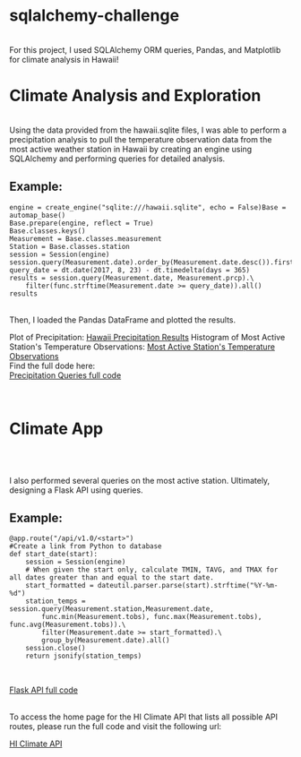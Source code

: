 # sqlalchemy-challenge

<br>
For this project, I used SQLAlchemy ORM queries, Pandas, and Matplotlib for climate analysis in Hawaii!
<br>

# Climate Analysis and Exploration
<br>
Using the data provided from the hawaii.sqlite files, I was able to perform a precipitation analysis to pull the temperature observation data from the most active weather station in Hawaii by creating an engine using SQLAlchemy and performing queries for detailed analysis.
<br>

## Example:

```
engine = create_engine("sqlite:///hawaii.sqlite", echo = False)Base = automap_base()
Base.prepare(engine, reflect = True)
Base.classes.keys()
Measurement = Base.classes.measurement
Station = Base.classes.station
session = Session(engine)
session.query(Measurement.date).order_by(Measurement.date.desc()).first()
query_date = dt.date(2017, 8, 23) - dt.timedelta(days = 365)
results = session.query(Measurement.date, Measurement.prcp).\
    filter(func.strftime(Measurement.date >= query_date)).all()
results
````

<br>
Then, I loaded the Pandas DataFrame and plotted the results.
<br>

Plot of Precipitation:
[Hawaii Precipitation Results](https://github.com/yperez0914/sqlalchemy-challenge/blob/main/precipitation.png)
Histogram of Most Active Station's Temperature Observations:
[Most Active Station's Temperature Observations](https://github.com/yperez0914/sqlalchemy-challenge/blob/main/Active_Station_Temp.png)
<br>
Find the full dode here: <br>
[Precipitation Queries full code](https://github.com/yperez0914/sqlalchemy-challenge/blob/main/HI_Climate.ipynb)
<br>


<br>

# Climate App
<br>
<br>

I also performed several queries on the most active station. Ultimately, designing a Flask API using queries.
<br>

## Example: 

```
@app.route("/api/v1.0/<start>")
#Create a link from Python to database
def start_date(start):
    session = Session(engine)
    # When given the start only, calculate TMIN, TAVG, and TMAX for all dates greater than and equal to the start date.
    start_formatted = dateutil.parser.parse(start).strftime("%Y-%m-%d")
    station_temps = session.query(Measurement.station,Measurement.date,
        func.min(Measurement.tobs), func.max(Measurement.tobs), func.avg(Measurement.tobs)).\
        filter(Measurement.date >= start_formatted).\
        group_by(Measurement.date).all()
    session.close()
    return jsonify(station_temps)
````

<br>

[Flask API full code](https://github.com/yperez0914/sqlalchemy-challenge/blob/main/app.py)

<br>
To access the home page for the HI Climate API that lists all possible API routes, please run the full code and visit the following url:
<br>

[HI Climate API](http://127.0.0.1:5000/)

<br>